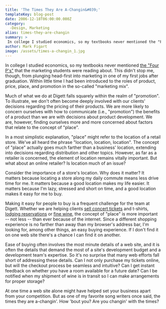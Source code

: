 ```yaml
---
title: 'The Times They Are A-Changin&#039;'
templateKey: blog-post
date: 2006-12-18T06:00:00.000Z
category: 
  -Design, Marketing
alias: times-they-are-changin
summary: > 
 In college I studied economics, so my textbooks never mentioned the "Four P's" that the marketing students were reading about. This didn't stop me, though, from plunging head-first into marketing in one of my first jobs after graduation.
author: Mark Figart
image: /assets/times-a-changin_1.jpg
---
```


In college I studied economics, so my textbooks never mentioned [the "Four P's"](http://www.netmba.com/marketing/mix/) that the marketing students were reading about. This didn't stop me, though, from plunging head-first into marketing in one of my first jobs after graduation. Within little time I had been introduced to the roles of product, price, place, and promotion in the so-called "marketing mix".

Much of what we do at Digett falls squarely within the realm of "promotion". To illustrate, we don't often become deeply involved with our clients' decisions regarding the pricing of their products. We are more likely to concern ourselves with how to communicate (i.e., "promotion") the benefits of a product than we are with decisions about product development. We are, however, finding ourselves more and more concerned about factors that relate to the concept of "place".

In a most simplistic explanation, "place" might refer to the location of a retail store. We've all heard the phrase "location, location, location". The concept of "place" actually goes much farther than a business' location, extending into decisions regarding distribution and other topics. However, as far as a retailer is concerned, the element of location remains vitally important. But what about an online retailer? Is location much of an issue?

Consider the importance of a store's location. Why does it matter? It matters because locating a store along my daily commute means less drive time for me. It matters because a good location makes my life easier. It matters because I'm lazy, stressed and short on time, and a good location makes it easy for me to buy.

Making it easy for people to buy is a frequent challenge for the team at Digett. Whether we are helping clients [sell concert tickets](http://crosbystillsnash.com/) and t-shirts, [lodging reservations](http://joshuacreek.com/) or [fine wine](http://kostabrowne.com/), the concept of "place" is more important -- not less -- than ever because of the internet. Since a different shopping experience is no farther than away than my browser's address bar, I'm looking for, among other things, an easy buying experience. If I don't find it on one web site there's a chance I can find it on another.

Ease of buying often involves the most minute details of a web site, and it is often the details that demand the most of a site's development budget and a development team's expertise. So it's no surprise that many web efforts fall short of addressing these details. Can I not only purchase my tickets online, but will the checkout process be seamless and intuitive? Can I get instant feedback on whether you have a room available for a future date? Can I be notified when my shipment of wine is in transit so I can make arrangements for proper storage?

At one time a web site alone might have helped set your business apart from your competition. But as one of my favorite song writers once said, the times they are a-changin'. How 'bout you? Are you changin' with the times?